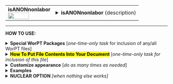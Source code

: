 <!--------------------------------------
   SCREEN SHOT
--------------------------------------->
<table>
<tr>
<td>
<font size="3"><b>isANONnonlabor</b></font>
<br>
<img src="https://lh3.googleusercontent.com/d/1qunfPtaL4IOkVOadEu2DLIWkCDcZjGSG" width=70%>
</td>
<td>
<details>
<summary><b>isANONnonlabor</b> (description)</summary>
<b>isANONnonlabor</b> is a table of budget items that include everything except work-effort.  Items such as publication costs, equipment, computers, etc. are included in this table.  Also, rolled-up lines for domestic and international travel are included in the table automatically through the script. (A detailed break-out of travel expenses is provided in the isANONtravel.tex file).<br>
<i>Red font in WorPT file captions flag words that need to be replaced with valid proposal information.</i>
</details>
</td>
</tr>
</table>
<hr>

<!--------------------------------------
   HOW TO USE
--------------------------------------->
<b>HOW TO USE:</b>

<!-- - - - - - - - - - - - - - - - - - - - - - - - - - - - 
             Special Packages
- - - - - - - - - - - - - - - - - - - - - - - - - - - - -->
<details>
<summary><b>Special WorPT Packages</b> [<i>one-time-only task</i> for inclusion of any/all WorPT files]</summary>
Copy/paste the special packages in preamble of your document, if you haven't done so previously. (see https://github.com/pmarcum/WorPT-Work-Plan-Tool-4-proposals/blob/main/WorPTpackages for more info).
</details>

<!-- - - - - - - - - - - - - - - - - - - - - - - - - - - - 
             Putting File Contents Into Document
- - - - - - - - - - - - - - - - - - - - - - - - - - - - -->
<details>
<summary><mark><b>How To Put File Contents Into Your Document</b></mark> [<i>one-time-only task for inclusion of this file</i>]</summary> 
<ol>
<li>COPY the lines in the code block below, then</li>
<li>PASTE into your document WHERE you want the content to appear, then</li>
<li>MODIFY the editable lines you just pasted in your document as needed. The lines that may be edited (or even deleted altogether if not wanted) are indicated by highlight below. </li>
</ol>
    
<pre><code>
\include{<mark>do_NOT_manually_edit</mark>/isANONnonlabor}   % reset parameters used by file
%            ^^^^ replace do_NOT_manually_edit if not correct folder name
%
<mark>% Put <b>OPTIONAL</b> customizations for isANONnonlabor HERE</mark>
%
\begin{isANONnonlabor}
<mark>\caption{
\normalsize \newline \newline
\textbf{Notes and assumptions}:
\newline \newline
{\color{red} \underline{\scshape{Equipment Costs}}: In Yrs~1-2, we request a total of \$11K for the purchase of a laptop and associated IT equipment to replace the PI's aging laptop (purchased in 2018, well past nominal 4-year refresh cycle at the time of the proposed budget period), ``NASA-tized'' computer equipment (laptops, monitors) for use by the summer interns, and as an ``emergency'' fund, should the Science~PI's $\sim$3-yr old laptop fail or need repair.} 
\newline \newline
\underline{\scshape{Travel}}: refer to Table\,\ref{tab:isANONtravel}. \newline \newline
{\color{red} \underline{\scshape{Publication Costs}}: Our work plan includes the publication of four key manuscripts: (see Table \ref{tab:NOTANONschedule} for details),  but given the student projects, we have budgeted for 8 papers. We request a total of \$2K for publication costs,  using the assumption that the papers will fall between "Tier 1" and "Tier 2" categories as defined in ApJ/AJ guidelines. These fees are included in proposed budget.}
\newline \newline
{\color{red}\underline{\scshape{ Materials and Supplies}}: We request an annually-averaged budget of \$1,125 to cover purchase of disk space to back up our data products and miscellaneous office and IT supplies at PI and Science~PI home institution. The distribution of these funds is top-heavy at the beginning of the grant period, when such supplies will be needed most. The disk size of the data products will be approximately 39~Gb per exposure: four \texttt{float32} 
extensions per CCD, corresponding to the \textbf{(1)} Zodiacal-CIB background, \textbf{(2)} in-field, and \textbf{(3)} out-field stray-light, and \textbf{(4)} thermal emission layers, plus one \texttt{binary} extension for the Solar System object trails (\emph{streak / no streak}), for a total of 18~4096$\times$4096 detector focal plane. Storage of these products will not be required, as they will be immediately produced by the pipeline on a exposure-by-exposure basis. End-to-end simulations shall not exceed 100~Gb, and they will be accessible to the community through a public internet server. Publication~IV will require the analysis of an area equivalent to 32 adjacent field of views, the equivalent of a sector of the \RST/WFI High Latitude Wide Area Survey, which corresponds to 128 exposures. Assuming an average exposure size of 9~Gb, plus $\sim$40~Gb for the background products, we project that we will require $\sim$10--15~Tb of disk space (including backups).}}</mark>
<mark>\label{tab:isANONnonlabor}</mark>
\end{isANONnonlabor}
</code></pre>

</details>

<!-- - - - - - - - - - - - - - - - - - - - - - - - - - - - 
             Customizations
- - - - - - - - - - - - - - - - - - - - - - - - - - - - -->
<details>
<summary><b>Customize appearance</b> [<i>do as many times as needed</i>]</summary>
The default table appearance is already optimized, minimizing the need to change table properties such as column widths. However, if you do find the need to make such changes, as well as changes to other properties such as column alignment, colors, font styles, you will need to copy/paste and then edit some additional formatting lines into your document. Specifically: 
<ol>
<li>COPY any or all lines in the code block below that are related to the formatting parameter that you want to edit. The lines below show default values. You will edit those values to make desired changes.</li>
<li>PASTE the copied lines into your document at the "% Put customizations for isANONnonlabor HERE" line in the code that you copy/pasted in Step 2. Most importantly, the desired formatting lines should be pasted somewhere <b>between</b> the \include{do_NOT_manually_edit/isANONnonlabor} and \begin{isANONnonlabor} lines. </li>
<li>EDIT the pasted lines in your document, as desired.</li>
NOTE: THe lines are grouped into categories to help you locate what you need. You can PICK AND CHOOSE the lines you want to paste into your document; you do not have to copy/paste all of the lines below (unless noted) and do not have to copy all lines within a group.<br>
<i>Highlights indicate what parts of the commands can be edited without breaking your LaTeX code.</i><br>
You can just comment out your added lines and recompile the document, if you want to return to default values.
</ol>

<!-- . . . . . . . . . . . . . . . . . . . . . . . . . . . . . . . .
                              Options   
<!-- . . . . . . . . . . . . . . . . . . . . . . . . . . . . . . -->
<table>
    
<tr>
<td><b>Table compactness</b></td>
<td><pre><code>
\def\SpaceBetweenRows{<mark>1.0</mark>}               % vertical compactness of rows
\def\SpaceBetweenColumns{<mark>5pt</mark>}            % spacing between columns
</code></pre></td>
</tr>

<tr>
<td><b>Color and font style of top-row banner</b></td>
<td>
For fontstyle changes, the "\textbf" can be changed to "\emph" for italics, or can<br>
be turned into plain test by removing the "\textbf", eg {{#1}}
<pre><code>
\def\BannerColor{<mark>Blue</mark>}            % "Equipment, Travel, Supplies, Page Charges" banner color
\def\BannerFontColor{<mark>White</mark>}       % "Equipment, Travel, Supplies, Page Charges" banner font color
\def\BannerFontstyle#1{<mark>\textbf</mark>{#1}}% boldface "Equipment, Travel, Supplies, Page Charges" banner
</code></pre></td>
</tr>

<tr>
<td><b>Column label colors and font styles</b></td>
<td>
For fontstyle changes, the "\textbf" can be changed to "\emph" for italics, or can<br>
be turned into plain test by removing the "\textbf", eg {{#1}}
<pre><code>
\def\CostLabelColor{<mark>Blue</mark>}         % "Cost Category" column label color
\def\ColumnFontstyle#1{<mark>\textbf</mark>{#1}}% boldface "Cost Category", "Y1, Y2, ..." column labels 
\def\YearLabelColor{<mark>Blue</mark>}         % "Y1", "Y2", etc  column label color
\def\TotalLabelColor{<mark>Blue</mark>}        % "Total" column label color
\def\TotalFontstyle#1{<mark>\textbf</mark>{#1}}% boldface "Total ..." column label
</code></pre></td>
</tr>

<tr>
<td><b>Font styles for Major budget item rows</b></td>
<td>
For fontstyle changes, the "\textbf" can be changed to "\emph" for italics, or can<br>
be turned into plain test by removing the "\textbf", eg {{#1}}
<pre><code>
\def\MajorCatFontstyle#1{<mark>\textbf</mark>{#1}}     
% Above: boldface listed budget items (except "domestic" and "international" Travel lines) 
\def\MajorAmountFontstyle#1{<mark>\textbf</mark>{#1}}   
% Above: boldface budget amounts except "Total" and "domestic" and "international" Travel lines 
\def\MajorCatTotalFontstyle#1{<mark>\textbf</mark>{#1}} 
% Above: boldface Total budget values except those in "Domestic" and "International" Travel lines 
</code></pre></td>
</tr>

<tr>
<td><b>Font styles for travel sub-category item rows</b></td>
<td>
For fontstyle changes, the "\textbf" can be changed to "\emph" for italics, or can<br>
be turned into plain test by removing the "\textbf", eg {{#1}}
<pre><code>
\def\TravelSubcatFontstyle#1{<mark>\textit</mark>{#1}}     % italicize "domestic", "internat'l" rows 
\def\TravelSubcatAmountFontstyle#1{<mark>\textit</mark>{#1}} % italicize "domestic", "internat'l" Travel values 
\def\TravelSubcatTotalFontstyle#1{<mark>\textit{#1}}     % italicize Total,"Domestic"/"International" Travel sums 
</code></pre></td>
</tr>

<tr>
<td><b>Table preamble - full control!</b></td>
<td>
Use table preamble for more control over table layout (removing/adding vertical lines, changing column alignment, etc).<br>
Copy/paste the ENTIRE below code in order to change default table preamble.<br>
<u>IMPORTANT</u> Most of table preamble can be changed EXCEPT <i>do <b>NOT</b> change "T" and \LastYearPlusOne variables, and preserve the number of columns</i>
(eg, make sure that any 'l' that is removed is replaced by another alignment code).  
<pre><code>
\newcolumntype{T}{
   <mark>|l|</mark>*{\LastYearPlusOne}<mark>{l|}</mark>
}
</code></pre></td>
</tr>
</table>
</details>

<!--------------------------------------
   EXAMPLES 
--------------------------------------->
<details>
<summary><b>Examples</b></summary>
The below is an example of how one can change the appearance of the table within a LaTeX document. After copy/pasting the code to incorporate the table into my document, I decided I wanted to turn the top blue header to green, and the font to black. I copy/pasted the lines relevant to these formats. Here's what my LaTeX document looks like:  

<!--     INSERT IMAGE -->

NOTE: To return to default values, all I have to do is comment-out (put a "%" at the line's beginning) the "\def" formatting lines that I pasted. 
</details>

<!--------------------------------------
   NUCLEAR OPTION 
--------------------------------------->
<details>
<summary><b>NUCLEAR OPTION</b> <i>[when nothing else works]</i></summary>
If you just cannot get the table to look like you want it to look, you can always copy/paste the entire isANONnonlabor.tex file that appears in the WorPT subfolder, into your document, and then edit at-will.  Some of the WorPT files involve complicated LaTeX code, so be sure that you have a good mastery of LaTeX and know what you are doing before implementing this option!
</details>
